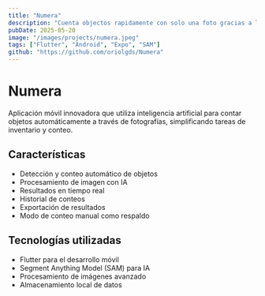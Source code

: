 ```yaml
---
title: "Numera"
description: "Cuenta objectos rapidamente con solo una foto gracias a la IA"
pubDate: 2025-05-20
image: "/images/projects/numera.jpeg"
tags: ["Flutter", "Android", "Expo", "SAM"]
github: "https://github.com/oriolgds/Numera"
---
```


# Numera

Aplicación móvil innovadora que utiliza inteligencia artificial para contar objetos automáticamente a través de fotografías, simplificando tareas de inventario y conteo.

## Características

- Detección y conteo automático de objetos
- Procesamiento de imagen con IA
- Resultados en tiempo real
- Historial de conteos
- Exportación de resultados
- Modo de conteo manual como respaldo

## Tecnologías utilizadas

- Flutter para el desarrollo móvil
- Segment Anything Model (SAM) para IA
- Procesamiento de imágenes avanzado
- Almacenamiento local de datos